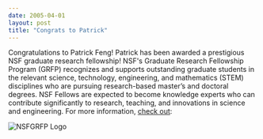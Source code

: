 ```yaml
---
date: 2005-04-01
layout: post
title: "Congrats to Patrick"
---
```


Congratulations to Patrick Feng! 
Patrick has been awarded a prestigious NSF graduate research fellowship!
NSF's Graduate Research Fellowship Program (GRFP) recognizes and supports outstanding graduate students in the relevant science, technology, engineering, and mathematics (STEM) disciplines who are pursuing research-based master’s and doctoral degrees. 
NSF Fellows are expected to become knowledge experts who can contribute significantly to research, teaching, and innovations in science and engineering. 
For more information, [check out](http://www.nsfgradfellows.org/):

![NSFGRFP Logo](img/NSFGRFPlogo.gif)